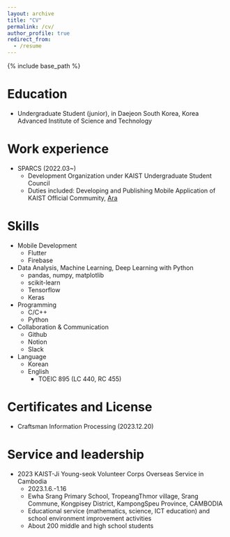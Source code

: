 ```yaml
---
layout: archive
title: "CV"
permalink: /cv/
author_profile: true
redirect_from:
  - /resume
---
```


{% include base_path %}

Education
======
<!-- * Ph.D in Version Control Theory, GitHub University, 2018 (expected) -->
<!-- * M.S. in Jekyll, GitHub University, 2014 -->
<!-- * B.S. in GitHub, GitHub University, 2012 -->
* Undergraduate Student (junior), in Daejeon South Korea, Korea Advanced Institute of Science and Technology

Work experience
======
* SPARCS (2022.03~)
  * Development Organization under KAIST Undergraduate Student Council
  * Duties included: Developing and Publishing Mobile Application of KAIST Official Commumity, [Ara](https://github.com/sparcs-kaist/new-ara-app)
  
Skills
======
* Mobile Development
  * Flutter
  * Firebase
* Data Analysis, Machine Learning, Deep Learning with Python
  * pandas, numpy, matplotlib
  * scikit-learn
  * Tensorflow
  * Keras
* Programming
  * C/C++
  * Python
* Collaboration & Communication
  * Github
  * Notion
  * Slack
* Language
  * Korean
  * English
    * TOEIC 895 (LC 440, RC 455)

<!-- Publications
======
<ul>{% for post in site.publications reversed %}
    {% include archive-single-cv.html %}
  {% endfor %}</ul> -->
  
<!-- Talks
======
  <ul>{% for post in site.talks reversed %}
    {% include archive-single-talk-cv.html  %}
  {% endfor %}</ul> -->
  
<!-- Teaching
======
  <ul>{% for post in site.teaching reversed %}
    {% include archive-single-cv.html %}
  {% endfor %}</ul> -->

Certificates and License
======
* Craftsman Information Processing (2023.12.20)

Service and leadership
======
* 2023 KAIST-Ji Young-seok Volunteer Corps Overseas Service in Cambodia 
  * 2023.1.6.-1.16
  * Ewha Srang Primary School, TropeangThmor village, Srang Commune, Kongpisey District, KampongSpeu Province, CAMBODIA
  * Educational service (mathematics, science, ICT education) and school environment improvement activities
  * About 200 middle and high school students
